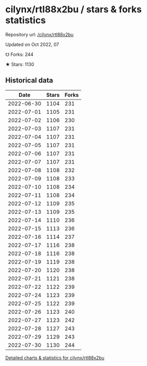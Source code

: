 # cilynx/rtl88x2bu / stars & forks statistics

Repository url: [/cilynx/rtl88x2bu](https://github.com/cilynx/rtl88x2bu)

Updated on Oct 2022, 07

☋ Forks: 244

★ Stars: 1130

## Historical data
| Date | Stars | Forks |
|------|-------|-------|
| 2022-06-30 | 1104 | 231 | 
| 2022-07-01 | 1105 | 231 | 
| 2022-07-02 | 1106 | 230 | 
| 2022-07-03 | 1107 | 231 | 
| 2022-07-04 | 1107 | 231 | 
| 2022-07-05 | 1107 | 231 | 
| 2022-07-06 | 1107 | 231 | 
| 2022-07-07 | 1107 | 231 | 
| 2022-07-08 | 1108 | 232 | 
| 2022-07-09 | 1108 | 233 | 
| 2022-07-10 | 1108 | 234 | 
| 2022-07-11 | 1108 | 234 | 
| 2022-07-12 | 1109 | 235 | 
| 2022-07-13 | 1109 | 235 | 
| 2022-07-14 | 1110 | 236 | 
| 2022-07-15 | 1113 | 236 | 
| 2022-07-16 | 1114 | 237 | 
| 2022-07-17 | 1116 | 238 | 
| 2022-07-18 | 1116 | 238 | 
| 2022-07-19 | 1119 | 238 | 
| 2022-07-20 | 1120 | 238 | 
| 2022-07-21 | 1121 | 238 | 
| 2022-07-22 | 1122 | 239 | 
| 2022-07-24 | 1123 | 239 | 
| 2022-07-25 | 1122 | 239 | 
| 2022-07-26 | 1123 | 240 | 
| 2022-07-27 | 1123 | 242 | 
| 2022-07-28 | 1127 | 243 | 
| 2022-07-29 | 1129 | 243 | 
| 2022-07-30 | 1130 | 244 | 


[Detailed charts & statistics for cilynx/rtl88x2bu](https://reviewgithub.com/rep/cilynx/rtl88x2bu)
